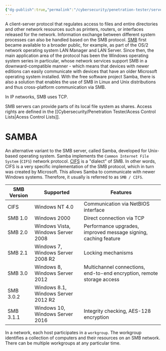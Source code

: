 ```yaml
---
{"dg-publish":true,"permalink":"/cybersecurity/penetration-tester/server-message-block/"}
---
```



A client-server protocol that regulates access to files and entire directories and other network resources such as printers, routers, or interfaces released for the network. Information exchange between different system processes can also be handled based on the SMB protocol. [SMB](https://docs.microsoft.com/en-us/openspecs/windows_protocols/ms-smb/f210069c-7086-4dc2-885e-861d837df688) first became available to a broader public, for example, as part of the OS/2 network operating system LAN Manager and LAN Server. Since then, the main application area of the protocol has been the Windows operating system series in particular, whose network services support SMB in a downward-compatible manner - which means that devices with newer editions can easily communicate with devices that have an older Microsoft operating system installed. With the free software project Samba, there is also a solution that enables the use of SMB in Linux and Unix distributions and thus cross-platform communication via SMB.

In IP networks, SMB uses TCP.

SMB servers can provide parts of its local file system as shares. Access rights are defined in the [[Cybersecurity/Penetration Tester/Acess Control Lists\|Acess Control Lists]]. 

# SAMBA

An alternative variant to the SMB server, called Samba, developed for Unix-based operating system. Samba implements the `Common Internet File System` (`CIFS`) network protocol. [CIFS](https://docs.microsoft.com/en-us/openspecs/windows_protocols/ms-cifs/934c2faa-54af-4526-ac74-6a24d126724e) is a "dialect" of SMB. In other words, CIFS is a very specific implementation of the SMB protocol, which in turn was created by Microsoft. This allows Samba to communicate with newer Windows systems. Therefore, it usually is referred to as `SMB / CIFS`.

<table class="table table-striped text-left">
<thead>
<tr>
<th><strong>SMB Version</strong></th>
<th><strong>Supported</strong></th>
<th><strong>Features</strong></th>
</tr>
</thead>
<tbody>
<tr>
<td>CIFS</td>
<td>Windows NT 4.0</td>
<td>Communication via NetBIOS interface</td>
</tr>
<tr>
<td>SMB 1.0</td>
<td>Windows 2000</td>
<td>Direct connection via TCP</td>
</tr>
<tr>
<td>SMB 2.0</td>
<td>Windows Vista, Windows Server 2008</td>
<td>Performance upgrades, improved message signing, caching feature</td>
</tr>
<tr>
<td>SMB 2.1</td>
<td>Windows 7, Windows Server 2008 R2</td>
<td>Locking mechanisms</td>
</tr>
<tr>
<td>SMB 3.0</td>
<td>Windows 8, Windows Server 2012</td>
<td>Multichannel connections, end-to-end encryption, remote storage access</td>
</tr>
<tr>
<td>SMB 3.0.2</td>
<td>Windows 8.1, Windows Server 2012 R2</td>
<td></td>
</tr>
<tr>
<td>SMB 3.1.1</td>
<td>Windows 10, Windows Server 2016</td>
<td>Integrity checking, AES-128 encryption</td>
</tr>
</tbody>
</table>

In a network, each host participates in a `workgroup`. The workgroup identifies a collection of computers and their resources on an SMB network. There can be multiple workgroups at any particular time.

